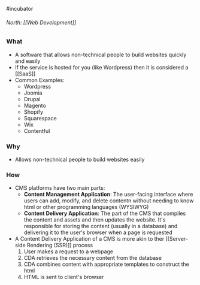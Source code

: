 
#incubator 

###### North: [[Web Development]]
### What 
- A software that allows non-technical people to build websites quickly and easily
- If the service is hosted for you (like Wordpress) then it is considered a [[SaaS]]
- Common Examples: 
	- Wordpress
	- Joomia
	- Drupal 
	- Magento 
	- Shopify
	- Squarespace
	- Wix
	- Contentful

### Why 
- Allows non-technical people to build websites easily 
### How
- CMS platforms have two main parts: 
	- **Content Management Application**: The user-facing interface where users can add, modify, and delete contentn without needing to know html or other programming languages (WYSIWYG)
	- **Content Delivery Application**: The part of the CMS that compiles the content and assets and then updates the website. It's responsible for storing the content (usually in a database) and delivering it to the user's browser when a page is requested
- A Content Delivery Application of a CMS is more akin to ther [[Server-side Rendering (SSR)]] process
	1. User makes a request to a webpage 
	2. CDA retrieves the necessary content from the database
	3. CDA combines content with appropriate templates to construct the html 
	4. HTML is sent to client's browser
